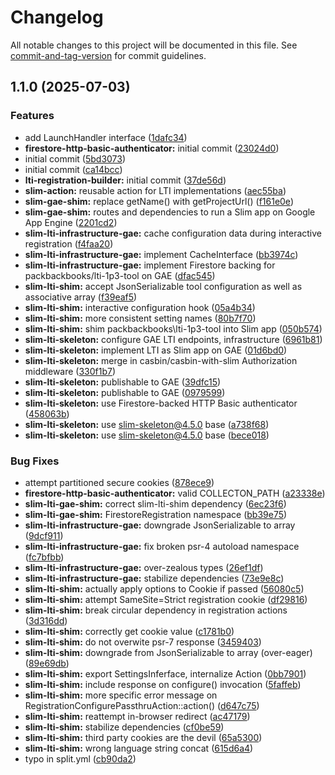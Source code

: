 # Changelog

All notable changes to this project will be documented in this file. See [commit-and-tag-version](https://github.com/absolute-version/commit-and-tag-version) for commit guidelines.

## 1.1.0 (2025-07-03)


### Features

* add LaunchHandler interface ([1dafc34](https://github.com/groton-school/lti/commit/1dafc34c91f54f309dbe62bdc678dab836102ad7))
* **firestore-http-basic-authenticator:** initial commit ([23024d0](https://github.com/groton-school/lti/commit/23024d057458dedfbe191dcfe866d1cddf746f9d))
* initial commit ([5bd3073](https://github.com/groton-school/lti/commit/5bd3073c6380e007ab738a8179428b91fecc802f))
* initial commit ([ca14bcc](https://github.com/groton-school/lti/commit/ca14bcc0723d7180e710603adda488869a053a77))
* **lti-registration-builder:** initial commit ([37de56d](https://github.com/groton-school/lti/commit/37de56d152d92a24ea1ca1baaead902ea70df016))
* **slim-action:** reusable action for LTI implementations ([aec55ba](https://github.com/groton-school/lti/commit/aec55ba88aa844542b6d98b0c912ad5417270138))
* **slim-gae-shim:** replace getName() with getProjectUrl() ([f161e0e](https://github.com/groton-school/lti/commit/f161e0e8ff62bb3bbfb083b6cafe2ac9353a9824))
* **slim-gae-shim:** routes and dependencies to run a Slim app on Google App Engine ([2201cd2](https://github.com/groton-school/lti/commit/2201cd26691a939ae5c3bfcd9f16b3fa65615eee))
* **slim-lti-infrastructure-gae:** cache configuration data during interactive registration ([f4faa20](https://github.com/groton-school/lti/commit/f4faa204eab70baeba7196d43ffb48b08796cc4f))
* **slim-lti-infrastructure-gae:** implement CacheInterface ([bb3974c](https://github.com/groton-school/lti/commit/bb3974c457e7d0f3e34a048f484f61b2b27dc45d))
* **slim-lti-infrastructure-gae:** implement Firestore backing for packbackbooks/lti-1p3-tool on GAE ([dfac545](https://github.com/groton-school/lti/commit/dfac5454ff86ade4401258dde5dc55ad0a620986))
* **slim-lti-shim:** accept JsonSerializable tool configuration as well as associative array ([f39eaf5](https://github.com/groton-school/lti/commit/f39eaf5d44639e21e03f78b2f846bea8932d36c1))
* **slim-lti-shim:** interactive configuration hook ([05a4b34](https://github.com/groton-school/lti/commit/05a4b34818d9bd6cb17afa283f86ad5f04a72588))
* **slim-lti-shim:** more consistent setting names ([80b7f70](https://github.com/groton-school/lti/commit/80b7f70c7736a159ded5b0d0c4b9f9437ec727da))
* **slim-lti-shim:** shim packbackbooks\lti-1p3-tool into Slim app ([050b574](https://github.com/groton-school/lti/commit/050b57473dc23d4d6fa17662d0330e3d7ca152a4))
* **slim-lti-skeleton:** configure GAE LTI endpoints, infrastructure ([6961b81](https://github.com/groton-school/lti/commit/6961b81ecc05d876123761391536f08a9fc3574f))
* **slim-lti-skeleton:** implement LTI as Slim app on GAE ([01d6bd0](https://github.com/groton-school/lti/commit/01d6bd017cd16b215d4f42feeb8e1e2efa0b6ff8))
* **slim-lti-skeleton:** merge in casbin/casbin-with-slim Authorization middleware ([330f1b7](https://github.com/groton-school/lti/commit/330f1b74b23aab2ba18e970e487bb8efca70b5f8))
* **slim-lti-skeleton:** publishable to GAE ([39dfc15](https://github.com/groton-school/lti/commit/39dfc15c7f36c6739c777abb720e08b8fe8a982d))
* **slim-lti-skeleton:** publishable to GAE ([0979599](https://github.com/groton-school/lti/commit/09795996a75e784c34696c897fe9f1a22d3f094b))
* **slim-lti-skeleton:** use Firestore-backed HTTP Basic authenticator ([458063b](https://github.com/groton-school/lti/commit/458063b828e97e5a21d0130b1e0f03b7f419a8fc))
* **slim-lti-skeleton:** use slim-skeleton@4.5.0 base ([a738f68](https://github.com/groton-school/lti/commit/a738f68fce112bd7f09fea1737f9c7abee158e4f))
* **slim-lti-skeleton:** use slim-skeleton@4.5.0 base ([bece018](https://github.com/groton-school/lti/commit/bece018e67c47c118d6afa8e9852ea359d2af8aa))


### Bug Fixes

* attempt partitioned secure cookies ([878ece9](https://github.com/groton-school/lti/commit/878ece9f4c6b4e675bd8afe16bd378de2932902f))
* **firestore-http-basic-authenticator:** valid COLLECTON_PATH ([a23338e](https://github.com/groton-school/lti/commit/a23338e1644cdf65aa3aaf7174cbd3fa4d8b56f1))
* **slim-lti-gae-shim:** correct slim-lti-shim dependency ([6ec23f6](https://github.com/groton-school/lti/commit/6ec23f668faa1dec2625db2519de479076d66c75))
* **slim-lti-gae-shim:** FirestoreRegistration namespace ([bb39e75](https://github.com/groton-school/lti/commit/bb39e7561949096ac688b62d92de09ff24b0300f))
* **slim-lti-infrastructure-gae:** downgrade JsonSerializable to array ([9dcf911](https://github.com/groton-school/lti/commit/9dcf911041eba9bdad1ace15ac88c62a8f35bc11))
* **slim-lti-infrastructure-gae:** fix broken psr-4 autoload namespace ([fc7bfbb](https://github.com/groton-school/lti/commit/fc7bfbb47ec3e71bba475423037e51244b381606))
* **slim-lti-infrastructure-gae:** over-zealous types ([26ef1df](https://github.com/groton-school/lti/commit/26ef1df8c8f55ad07dd800350091ed66ce063eac))
* **slim-lti-infrastructure-gae:** stabilize dependencies ([73e9e8c](https://github.com/groton-school/lti/commit/73e9e8c8e8396333a441dad43c3cd59bdec3154e))
* **slim-lti-shim:** actually apply options to Cookie if passed ([56080c5](https://github.com/groton-school/lti/commit/56080c5469ba62a76ab30abba2a3445c2dac3339))
* **slim-lti-shim:** attempt SameSite=Strict registration cookie ([df29816](https://github.com/groton-school/lti/commit/df2981605ea39003decf78eada91c695d646fef3))
* **slim-lti-shim:** break circular dependency in registration actions ([3d316dd](https://github.com/groton-school/lti/commit/3d316dd6e0a6a1bd43c9075094904bb27ae7cf5a))
* **slim-lti-shim:** correctly get cookie value ([c1781b0](https://github.com/groton-school/lti/commit/c1781b0c6c80afc3e5cc6dc94bb57b342ff830bb))
* **slim-lti-shim:** do not overwite psr-7 response ([3459403](https://github.com/groton-school/lti/commit/3459403c96f910df4a9af0b1ff7d9d996eb4bf62))
* **slim-lti-shim:** downgrade from JsonSerializable to array (over-eager) ([89e69db](https://github.com/groton-school/lti/commit/89e69dbc7c5e02957fc7c79fc5c6f23cb918950f))
* **slim-lti-shim:** export SettingsInferface, internalize Action ([0bb7901](https://github.com/groton-school/lti/commit/0bb790112d2ca6c3052503333ee3d0f024040d09))
* **slim-lti-shim:** include response on configure() invocation ([5faffeb](https://github.com/groton-school/lti/commit/5faffeb83986bfdcdbca48ff3fbfb0ebc8861616))
* **slim-lti-shim:** more specific error message on RegistrationConfigurePassthruAction::action() ([d647c75](https://github.com/groton-school/lti/commit/d647c7576c88ae5bfaf80143e45a603efa2d1e09))
* **slim-lti-shim:** reattempt in-browser redirect ([ac47179](https://github.com/groton-school/lti/commit/ac47179c23086f78868b9fb7ed148faad3b7be99))
* **slim-lti-shim:** stabilize dependencies ([cf0be59](https://github.com/groton-school/lti/commit/cf0be598a879080836d65d66176b1b130bc18204))
* **slim-lti-shim:** third party cookies are the devil ([65a5300](https://github.com/groton-school/lti/commit/65a53005d8871d7e01a5eb12f155fb366ea4411a))
* **slim-lti-shim:** wrong language string concat ([615d6a4](https://github.com/groton-school/lti/commit/615d6a42c642523a32328b20e439c961c8a9613b))
* typo in split.yml ([cb90da2](https://github.com/groton-school/lti/commit/cb90da271debdc8795ab4e47636fba4a2e5a8911))
